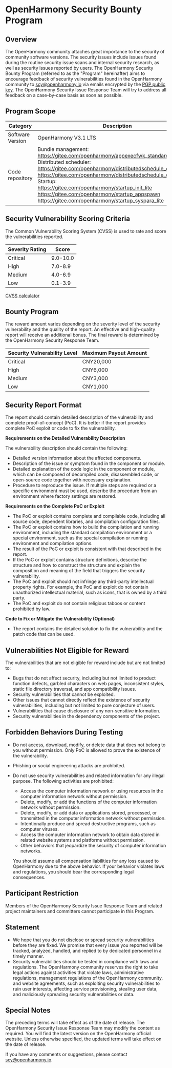 # OpenHarmony Security Bounty Program

## Overview

The OpenHarmony community attaches great importance to the security of community software versions. The security issues include issues found during the routine security issue scans and internal security research, as well as security issues reported by users. The OpenHarmony Security Bounty Program (referred to as the "Program" hereinafter) aims to encourage feedback of security vulnerabilities found in the OpenHarmony community to scy@openharmony.io via emails encrypted by the [PGP public key](/publicKey/Scy-OpenHarmony_publickey.asc). The OpenHarmony Security Issue Response Team will try to address all feedback on a case-by-case basis as soon as possible.

## Program Scope
|Category|Description|
|--------|-------------------|
|Software Version|OpenHarmony V3.1 LTS|
|Code repository|Bundle management:<br>https://gitee.com/openharmony/appexecfwk_standard<br>Distributed scheduler:<br>https://gitee.com/openharmony/distributedschedule_dms_fwk_lite<br>https://gitee.com/openharmony/distributedschedule_dms_fwk<br>Startup:<br>https://gitee.com/openharmony/startup_init_lite<br>https://gitee.com/openharmony/startup_appspawn<br>https://gitee.com/openharmony/startup_syspara_lite|

## Security Vulnerability Scoring Criteria

The Common Vulnerability Scoring System (CVSS) is used to rate and score the vulnerabilities reported.

|Severity Rating|Score|
|--------------------------|-----------------|
|Critical|9.0-10.0|
|High|7.0-8.9|
|Medium|4.0-6.9|
|Low|0.1-3.9|

[CVSS calculator](https://www.first.org/cvss/calculator/3.1)

## Bounty Program

The reward amount varies depending on the severity level of the security vulnerability and the quality of the report. An effective and high-quality report will receive an additional bonus. The final reward is determined by the OpenHarmony Security Response Team.

| Security Vulnerability Level| Maximum Payout Amount|
|-----------|----|
|Critical|CNY20,000|
|High|CNY6,000|
|Medium|CNY3,000|
|Low|CNY1,000|


## Security Report Format

The report should contain detailed description of the vulnerability and complete proof-of-concept (PoC). It is better if the report provides complete PoC exploit or code to fix the vulnerability.

**Requirements on the Detailed Vulnerability Description**

The vulnerability description should contain the following:
- Detailed version information about the affected components.
- Description of the issue or symptom found in the component or module.
- Detailed explanation of the code logic in the component or module, which can be composed of decompiled code, disassembled code, or open-source code together with necessary explanation.
- Procedure to reproduce the issue. If multiple steps are required or a specific environment must be used, describe the procedure from an environment where factory settings are restored.

**Requirements on the Complete PoC or Exploit**

- The PoC or exploit contains complete and compilable code, including all source code, dependent libraries, and compilation configuration files.
-  The PoC or exploit contains how to build the compilation and running environment, including the standard compilation environment or a special environment, such as the special compilation or running environment and compilation options.
-  The result of the PoC or exploit is consistent with that described in the report.
- If the PoC or exploit contains structure definitions, describe the structure and how to construct the structure and explain the composition and meaning of the field that triggers the security vulnerability.
-  The PoC and exploit should not infringe any third-party intellectual property rights. For example, the PoC and exploit do not contain unauthorized intellectual material, such as icons, that is owned by a third party.
- The PoC and exploit do not contain religious taboos or content prohibited by law.

**Code to Fix or Mitigate the Vulnerability (Optional)**

- The report contains the detailed solution to fix the vulnerability and the patch code that can be used.

## Vulnerabilities Not Eligible for Reward

The vulnerabilities that are not eligible for reward include but are not limited to:

- Bugs that do not affect security, including but not limited to product function defects, garbled characters on web pages, inconsistent styles, static file directory traversal, and app compatibility issues.
-  Security vulnerabilities that cannot be exploited.
- Other issues that cannot directly reflect the existence of security vulnerabilities, including but not limited to pure conjecture of users.
- Vulnerabilities that cause disclosure of any non-sensitive information.
- Security vulnerabilities in the dependency components of the project.

## **Forbidden Behaviors During Testing**

- Do not access, download, modify, or delete data that does not belong to you without permission. Only PoC is allowed to prove the existence of the vulnerability.

- Phishing or social engineering attacks are prohibited.

- Do not use security vulnerabilities and related information for any illegal purpose. The following activities are prohibited:
  - Access the computer information network or using resources in the computer information network without permission.
  - Delete, modify, or add the functions of the computer information network without permission.
  - Delete, modify, or add data or applications stored, processed, or transmitted in the computer information network without permission.
  - Intentionally produce and spread destructive programs, such as computer viruses.
  - Access the computer information network to obtain data stored in related website systems and platforms without permission.
  - Other behaviors that jeopardize the security of computer information networks.

  You should assume all compensation liabilities for any loss caused to OpenHarmony due to the above behavior. If your behavior violates laws and regulations, you should bear the corresponding legal consequences.

## Participant Restriction

Members of the OpenHarmony Security Issue Response Team and related project maintainers and committers cannot participate in this Program.

## Statement

- We hope that you do not disclose or spread security vulnerabilities before they are fixed. We promise that every issue you reported will be tracked, analyzed, handled, and replied to by dedicated personnel in a timely manner.
- Security vulnerabilities should be tested in compliance with laws and regulations. The OpenHarmony community reserves the right to take legal actions against activities that violate laws, administrative regulations, management regulations of the OpenHarmony community, and website agreements, such as exploiting security vulnerabilities to ruin user interests, affecting service provisioning, stealing user data, and maliciously spreading security vulnerabilities or data.

## Special Notes

The preceding terms will take effect as of the date of release. The OpenHarmony Security Issue Response Team may modify the content as required. You will find the latest version on the OpenHarmony official website. Unless otherwise specified, the updated terms will take effect on the date of release. 

If you have any comments or suggestions, please contact scy@openharmony.io.
